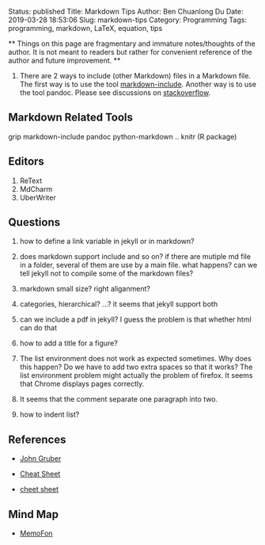 Status: published
Title: Markdown Tips
Author: Ben Chuanlong Du
Date: 2019-03-28 18:53:06
Slug: markdown-tips
Category: Programming
Tags: programming, markdown, LaTeX, equation, tips

**
Things on this page are fragmentary and immature notes/thoughts of the author. 
It is not meant to readers but rather for convenient reference of the author and future improvement.
**
 
1. There are 2 ways to include (other Markdown) files in a Markdown file. 
    The first way is to use the tool [markdown-include](https://github.com/sethen/markdown-include).
    Another way is to use the tool pandoc.
    Please see discussions on [stackoverflow](http://stackoverflow.com/questions/4779582/markdown-and-including-multiple-files).


## Markdown Related Tools
grip
markdown-include
pandoc
python-markdown ..
knitr (R package)


## Editors

1. ReText
2. MdCharm
3. UberWriter

## Questions 

1. how to define a link variable in jekyll or in markdown?

2. does markdown support include and so on? if there are mutiple md file in a folder, several of them are use by a main file. what happens? can we tell jekyll not to compile some of the markdown files?	

3. markdown small size? right aliganment?	

4. categories, hierarchical? ...? it seems that jekyll support both	

5. can we include a pdf in jekyll? I guess the problem is that whether html can do that

6. how to add a title for a figure?

1. The list environment does not work as expected sometimes. 
    Why does this happen? 
    Do we have to add two extra spaces so that it works?
    The list environment problem might actually the problem of firefox. 
    It seems that Chrome displays pages correctly.


2. It seems that the comment separate one paragraph into two. 

3. how to indent list?


## References

- [John Gruber](http://daringfireball.net/projects/markdown/)

- [Cheat Sheet](https://github.com/adam-p/markdown-here/wiki/Markdown-Here-Cheatsheet)

- [cheet sheet](http://stationinthemetro.com/storage/dev/Markdown_Cheat_Sheet_v1-1.pdf)

## Mind Map

- [MemoFon](http://www.memofon.com/)
